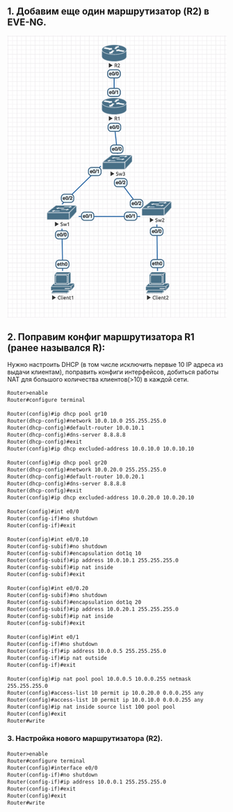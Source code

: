 ## 1. Добавим еще один маршрутизатор (R2) в EVE-NG.

![topology](imgs/1.png)

## 2. Поправим конфиг маршрутизатора R1 (ранее назывался R):

Нужно настроить DHCP  (в том числе исключить первые 10 IP адреса из выдачи клиентам), поправить конфиги интерфейсов, добиться работы NAT для большого количества клиентов(>10) в каждой сети.

 ```
Router>enable
Router#configure terminal

Router(config)#ip dhcp pool gr10
Router(dhcp-config)#network 10.0.10.0 255.255.255.0
Router(dhcp-config)#default-router 10.0.10.1
Router(dhcp-config)#dns-server 8.8.8.8
Router(dhcp-config)#exit
Router(config)#ip dhcp excluded-address 10.0.10.0 10.0.10.10

Router(config)#ip dhcp pool gr20                            
Router(dhcp-config)#network 10.0.20.0 255.255.255.0              
Router(dhcp-config)#default-router 10.0.20.1     
Router(dhcp-config)#dns-server 8.8.8.8       
Router(dhcp-config)#exit
Router(config)#ip dhcp excluded-address 10.0.20.0 10.0.20.10

Router(config)#int e0/0
Router(config-if)#no shutdown
Router(config-if)#exit

Router(config)#int e0/0.10           
Router(config-subif)#no shutdown
Router(config-subif)#encapsulation dot1q 10
Router(config-subif)#ip address 10.0.10.1 255.255.255.0
Router(config-subif)#ip nat inside
Router(config-subif)#exit

Router(config)#int e0/0.20
Router(config-subif)#no shutdown                       
Router(config-subif)#encapsulation dot1q 20            
Router(config-subif)#ip address 10.0.20.1 255.255.255.0
Router(config-subif)#ip nat inside
Router(config-subif)#exit

Router(config)#int e0/1
Router(config-if)#no shutdown
Router(config-if)#ip address 10.0.0.5 255.255.255.0 
Router(config-if)#ip nat outside
Router(config-if)#exit

Router(config)#ip nat pool pool 10.0.0.5 10.0.0.255 netmask 255.255.255.0
Router(config)#access-list 10 permit ip 10.0.20.0 0.0.0.255 any
Router(config)#access-list 10 permit ip 10.0.10.0 0.0.0.255 any
Router(config)#ip nat inside source list 100 pool pool
Router(config)#exit
Router#write
 ```

### 3. Настройка нового маршрутизатора (R2).

```
Router>enable
Router#configure terminal
Router(config)#interface e0/0
Router(config-if)#no shutdown
Router(config-if)#ip address 10.0.0.1 255.255.255.0
Router(config-if)#exit
Router(config)#exit
Router#write
```

